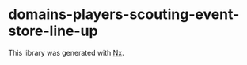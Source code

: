 # domains-players-scouting-event-store-line-up

This library was generated with [Nx](https://nx.dev).

